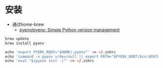 # 安装
- 通过home-brew
	- [pyenv/pyenv: Simple Python version management](https://github.com/pyenv/pyenv#homebrew-in-macos)
```r
brew update
brew install pyenv

echo 'export PYENV_ROOT="$HOME/.pyenv"' >> ~/.zshrc
echo 'command -v pyenv >/dev/null || export PATH="$PYENV_ROOT/bin:$PATH"' >> ~/.zshrc
echo 'eval "$(pyenv init -)"' >> ~/.zshrc
```
